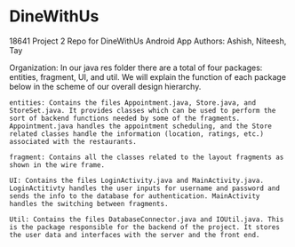 # DineWithUs
18641 Project 2 Repo for DineWithUs Android App
Authors: Ashish, Niteesh, Tay

Organization: In our java res folder there are a total of four packages: entities, fragment, UI, and util. We will explain the function of each package below in the scheme of our overall design hierarchy.

	entities: Contains the files Appointment.java, Store.java, and StoreSet.java. It provides classes which can be used to perform the sort of backend functions needed by some of the fragments. Appointment.java handles the appointment scheduling, and the Store related classes handle the information (location, ratings, etc.) associated with the restaurants.

	fragment: Contains all the classes related to the layout fragments as shown in the wire frame.

	UI: Contains the files LoginActivity.java and MainActivity.java. LoginActitivty handles the user inputs for username and password and sends the info to the database for authentication. MainActivity handles the switching between fragments.

	Util: Contains the files DatabaseConnector.java and IOUtil.java. This is the package responsible for the backend of the project. It stores the user data and interfaces with the server and the front end.
